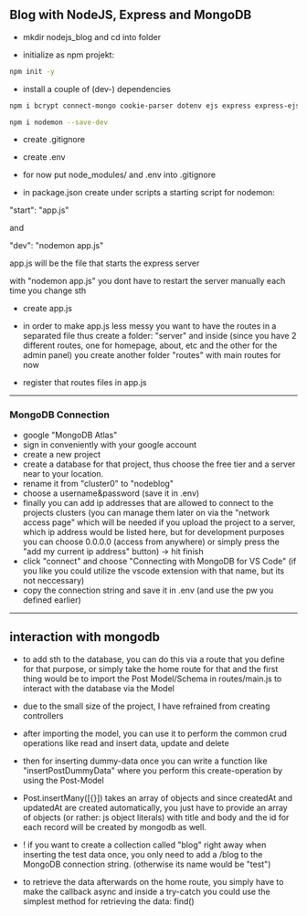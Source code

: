 ## Blog with NodeJS, Express and MongoDB

- mkdir nodejs_blog and cd into folder

- initialize as npm projekt:
```sh
npm init -y
```

- install a couple of (dev-) dependencies

```sh
npm i bcrypt connect-mongo cookie-parser dotenv ejs express express-ejs-layouts express-session jsonwebtoken method-override mongoose
```

```sh
npm i nodemon --save-dev
```

-  create .gitignore
-  create .env
-  for now put node_modules/ and .env into .gitignore

-  in package.json  create under scripts a starting script for nodemon:

"start": "app.js"

and

"dev": "nodemon app.js"

app.js will be the file that starts the express server

with "nodemon app.js" you dont have to restart the server manually each time you change sth

-  create app.js

-  in order to make app.js less messy you want to have the routes in a separated file thus create
a folder: "server" and inside (since you have 2 different routes, one for homepage, about, etc and the other for the admin panel) you create another folder "routes" with main routes for now

- register that routes files in app.js

---

### MongoDB Connection

- google "MongoDB Atlas"
- sign in conveniently with your google account
- create a new project
- create a database for that project, thus choose the free tier and a server near to your location.
- rename it from "cluster0" to "nodeblog" 
- choose a username&password (save it in .env)
 - finally you can add ip addresses that are allowed to connect to the projects clusters
(you can manage them later on via the "network access page" which will be needed if you upload the project to a server, which ip address would be listed here, but for development purposes you can choose 0.0.0.0 (access from anywhere) or simply press the "add my current ip address" button) -> hit finish
- click "connect" and choose "Connecting with MongoDB for VS Code" (if you like you could utilize the vscode extension with that name, but its not neccessary)
- copy the connection string and save it in .env (and use the pw you defined earlier)

---

## interaction with mongodb

- to add sth to the database, you can do this via a route that you define for that purpose, or simply take the home route for that and the first thing would be to import the Post Model/Schema in routes/main.js to interact with the database via the Model
- due to the small size of the project, I have refrained from creating controllers
- after importing the model, you can use it to perform the common crud operations like read and insert data, update and delete
- then for inserting dummy-data once you can write a function like "insertPostDummyData" where you perform this create-operation by using the Post-Model
- Post.insertMany([{}]) takes an array of objects and since createdAt and updatedAt are created automatically, you just have to provide an array of objects (or rather: js object literals) with title and body and the id for each record will be created by mongodb as well.

- ! if you want to create a collection called "blog" right away when inserting the test data once, you only need to add a /blog to the MongoDB connection string. (otherwise its name would be "test")

- to retrieve the data afterwards on the home route, you simply have to make the callback async and inside a try-catch you could use the simplest method for retrieving the data: find()



